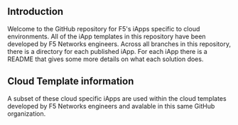 ## Introduction
Welcome to the GitHub repository for F5's iApps specific to cloud environments.  All of the iApp templates in this repository have been developed by F5 Networks engineers. Across all branches in this repository, there is a directory for each published iApp.  For each iApp there is a README that gives some more details on what each solution does.

## Cloud Template information
A subset of these cloud specific iApps are used within the cloud templates developed by F5 Networks engineers and avalable in this same GitHub organization.
